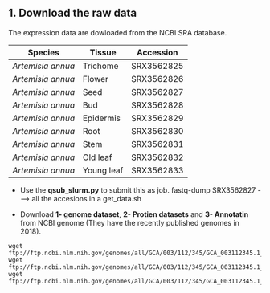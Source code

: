 
## 1. Download the raw data

The expression data are dowloaded from the NCBI SRA database.

Species | Tissue | Accession
-------- |-------|---------
*Artemisia annua*| Trichome |SRX3562825  
*Artemisia annua*| Flower |SRX3562826 
*Artemisia annua*| Seed |SRX3562827 
*Artemisia annua*| Bud |SRX3562828 
*Artemisia annua*| Epidermis |SRX3562829 
*Artemisia annua*| Root |SRX3562830
*Artemisia annua*| Stem |SRX3562831
*Artemisia annua*| Old leaf |SRX3562832
*Artemisia annua*| Young leaf |SRX3562833 

* Use the **qsub_slurm.py** to submit this as job.
	fastq-dump SRX3562827 ---> all the accesions in a get_data.sh

* Download **1- genome dataset**,  **2- Protien datasets** and **3- Annotatin** from NCBI genome (They have the recently published genomes in 2018). 
```
wget ftp://ftp.ncbi.nlm.nih.gov/genomes/all/GCA/003/112/345/GCA_003112345.1_ASM311234v1/GCA_003112345.1_ASM311234v1_genomic.fna.gz
wget ftp://ftp.ncbi.nlm.nih.gov/genomes/all/GCA/003/112/345/GCA_003112345.1_ASM311234v1/GCA_003112345.1_ASM311234v1_protein.faa.gz
wget ftp://ftp.ncbi.nlm.nih.gov/genomes/all/GCA/003/112/345/GCA_003112345.1_ASM311234v1/GCA_003112345.1_ASM311234v1_genomic.gff.gz
```







